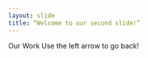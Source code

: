 ```yaml
---
layout: slide
title: “Welcome to our second slide!”
---
```

Our Work
Use the left arrow to go back!
